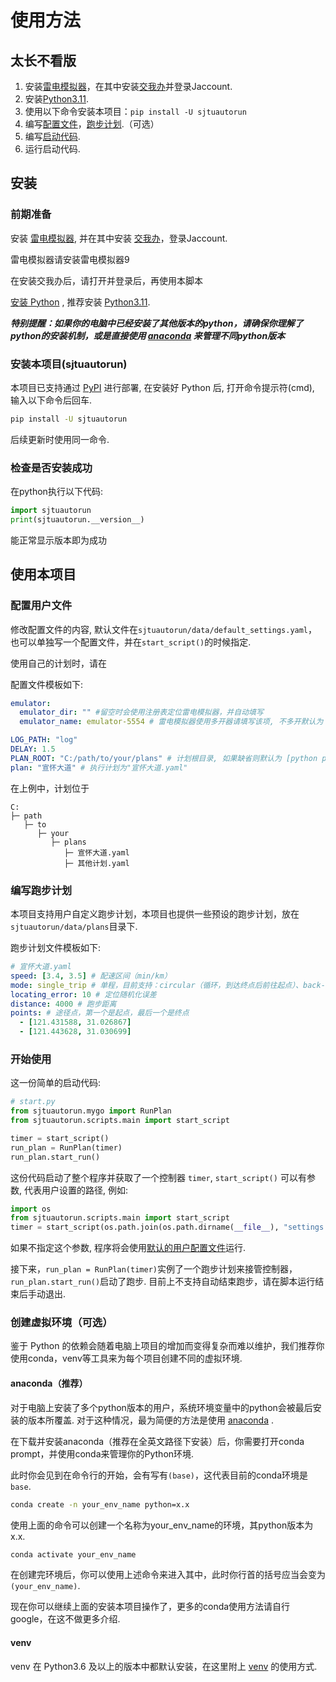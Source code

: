 # 使用方法

## 太长不看版

1. 安装[雷电模拟器](https://www.ldmnq.com/)，在其中安装[交我办](https://net.sjtu.edu.cn/wlfw/jwbApp.htm)并登录Jaccount.
2. 安装[Python3.11](https://www.python.org/downloads/release/python-3119/).
3. 使用以下命令安装本项目：`pip install -U sjtuautorun`
4. 编写[配置文件](#配置用户文件)，[跑步计划](#编写跑步计划).（可选）
5. 编写[启动代码](#开始使用).
6. 运行启动代码.


## 安装

### 前期准备

安装 [雷电模拟器](https://www.ldmnq.com/), 并在其中安装 [交我办](https://net.sjtu.edu.cn/wlfw/jwbApp.htm)，登录Jaccount.

雷电模拟器请安装雷电模拟器9

在安装交我办后，请打开并登录后，再使用本脚本

[安装 Python](https://zhuanlan.zhihu.com/p/111168324) , 推荐安装 [Python3.11](https://www.python.org/downloads/release/python-3119/).

***特别提醒：如果你的电脑中已经安装了其他版本的python，请确保你理解了python的安装机制，或是直接使用 [anaconda](#anaconda推荐) 来管理不同python版本***

### 安装本项目(sjtuautorun)

本项目已支持通过 [PyPI](https://pypi.org/project/sjtuautorun/) 进行部署, 在安装好 Python 后, 打开命令提示符(cmd), 输入以下命令后回车.

```bash
pip install -U sjtuautorun
```

后续更新时使用同一命令.

### 检查是否安装成功

在python执行以下代码:

```python
import sjtuautorun
print(sjtuautorun.__version__)
```

能正常显示版本即为成功

## 使用本项目

### 配置用户文件

修改配置文件的内容, 默认文件在`sjtuautorun/data/default_settings.yaml`，也可以单独写一个配置文件，并在`start_script()`的时候指定.

使用自己的计划时，请在

配置文件模板如下:

```yaml
emulator:
  emulator_dir: "" #留空时会使用注册表定位雷电模拟器，并自动填写
  emulator_name: emulator-5554 # 雷电模拟器使用多开器请填写该项, 不多开默认为 "emulator-5554"

LOG_PATH: "log"
DELAY: 1.5
PLAN_ROOT: "C:/path/to/your/plans" # 计划根目录, 如果缺省则默认为 [python packages 目录]/sjtuautorun/data/plans
plan: "宣怀大道" # 执行计划为"宣怀大道.yaml"
```
在上例中，计划位于

```
C:
├─ path
   ├─ to
      ├─ your
         ├─ plans
            ├─ 宣怀大道.yaml
            ├─ 其他计划.yaml
```

### 编写跑步计划

本项目支持用户自定义跑步计划，本项目也提供一些预设的跑步计划，放在`sjtuautorun/data/plans`目录下.

跑步计划文件模板如下:

```yaml
# 宣怀大道.yaml
speed: [3.4, 3.5] # 配速区间（min/km）
mode: single_trip # 单程，目前支持：circular（循环，到达终点后前往起点）、back-and-forth（往返跑）
locating_error: 10 # 定位随机化误差
distance: 4000 # 跑步距离
points: # 途径点，第一个是起点，最后一个是终点
  - [121.431588, 31.026867]
  - [121.443628, 31.030699]
```

### 开始使用

这一份简单的启动代码:

```python
# start.py
from sjtuautorun.mygo import RunPlan
from sjtuautorun.scripts.main import start_script

timer = start_script()
run_plan = RunPlan(timer)
run_plan.start_run()
```

这份代码启动了整个程序并获取了一个控制器 `timer`, `start_script()` 可以有参数, 代表用户设置的路径, 例如:

```python
import os
from sjtuautorun.scripts.main import start_script
timer = start_script(os.path.join(os.path.dirname(__file__), "settings.yaml"))
```

如果不指定这个参数, 程序将会使用[默认的用户配置文件](../sjtuautorun/data/default_settings.yaml)运行.

接下来，`run_plan = RunPlan(timer)`实例了一个跑步计划来接管控制器，`run_plan.start_run()`启动了跑步.
目前上不支持自动结束跑步，请在脚本运行结束后手动退出.

### 创建虚拟环境（可选）

鉴于 Python 的依赖会随着电脑上项目的增加而变得复杂而难以维护，我们推荐你使用conda，venv等工具来为每个项目创建不同的虚拟环境.

#### anaconda（推荐）

对于电脑上安装了多个python版本的用户，系统环境变量中的python会被最后安装的版本所覆盖. 对于这种情况，最为简便的方法是使用 [anaconda](https://www.anaconda.com/download) .

在下载并安装anaconda（推荐在全英文路径下安装）后，你需要打开conda prompt，并使用conda来管理你的Python环境.

此时你会见到在命令行的开始，会有写有`(base)`，这代表目前的conda环境是`base`.

```bash
conda create -n your_env_name python=x.x
```

使用上面的命令可以创建一个名称为your_env_name的环境，其python版本为x.x.

```bash
conda activate your_env_name
```

在创建完环境后，你可以使用上述命令来进入其中，此时你行首的括号应当会变为`(your_env_name)`.

现在你可以继续上面的安装本项目操作了，更多的conda使用方法请自行google，在这不做更多介绍.

#### venv

venv 在 Python3.6 及以上的版本中都默认安装，在这里附上 [venv](https://zhuanlan.zhihu.com/p/341481537) 的使用方式.
